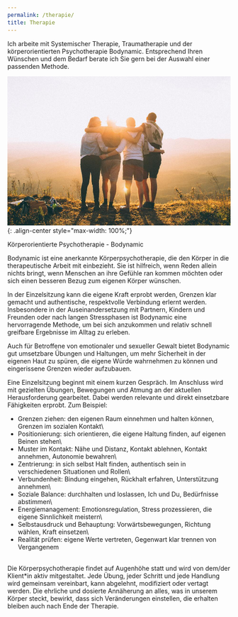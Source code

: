 ```yaml
---
permalink: /therapie/
title: Therapie
---
```

Ich arbeite mit Systemischer Therapie, Traumatherapie und der körperorientierten Psychotherapie Bodynamic. Entsprechend Ihren Wünschen und dem Bedarf berate ich Sie gern bei der Auswahl einer passenden Methode.

![Freunde](/assets/images/Beratung_Freunde_klein.jpg){: .align-center style="max-width: 100%;"}

Körperorientierte Psychotherapie - Bodynamic

Bodynamic ist eine anerkannte Körperpsychotherapie, die den Körper in die therapeutische Arbeit mit einbezieht. Sie ist hilfreich, wenn Reden allein nichts bringt, wenn Menschen an ihre Gefühle ran kommen möchten oder sich einen besseren Bezug zum eigenen Körper wünschen.

In der Einzelsitzung kann die eigene Kraft erprobt werden, Grenzen klar gemacht und authentische, respektvolle Verbindung erlernt werden. Insbesondere in der Auseinandersetzung mit Partnern, Kindern und Freunden oder nach langen Stressphasen ist Bodynamic eine hervorragende Methode, um bei sich anzukommen und relativ schnell greifbare Ergebnisse im Alltag zu erleben.

Auch für Betroffene von emotionaler und sexueller Gewalt bietet Bodynamic gut umsetzbare Übungen und Haltungen, um mehr Sicherheit in der eigenen Haut zu spüren, die eigene Würde wahrnehmen zu können und eingerissene Grenzen wieder aufzubauen.

Eine Einzelsitzung beginnt mit einem kurzen Gespräch. Im Anschluss wird mit gezielten Übungen, Bewegungen und Atmung an der aktuellen Herausforderung gearbeitet. Dabei werden relevante und direkt einsetzbare Fähigkeiten erprobt. Zum Beispiel:

* Grenzen ziehen: den eigenen Raum einnehmen und halten können, Grenzen im sozialen Kontakt\
* Positionierung: sich orientieren, die eigene Haltung finden, auf eigenen Beinen stehen\
* Muster im Kontakt: Nähe und Distanz, Kontakt ablehnen, Kontakt annehmen, Autonomie bewahren\
* Zentrierung: in sich selbst Halt finden, authentisch sein in verschiedenen Situationen und Rollen\
* Verbundenheit: Bindung eingehen, Rückhalt erfahren, Unterstützung annehmen\
* Soziale Balance: durchhalten und loslassen, Ich und Du, Bedürfnisse abstimmen\
* Energiemanagement: Emotionsregulation, Stress prozessieren, die eigene Sinnlichkeit meistern\
* Selbstausdruck und Behauptung: Vorwärtsbewegungen, Richtung wählen, Kraft einsetzen\
* Realität prüfen: eigene Werte vertreten, Gegenwart klar trennen von Vergangenem

\
Die Körperpsychotherapie findet auf Augenhöhe statt und wird von dem/der Klient*in aktiv mitgestaltet. Jede Übung, jeder Schritt und jede Handlung wird gemeinsam vereinbart, kann abgelehnt, modifiziert oder vertagt werden. Die ehrliche und dosierte Annäherung an alles, was in unserem Körper steckt, bewirkt, dass sich Veränderungen einstellen, die erhalten bleiben auch nach Ende der Therapie.